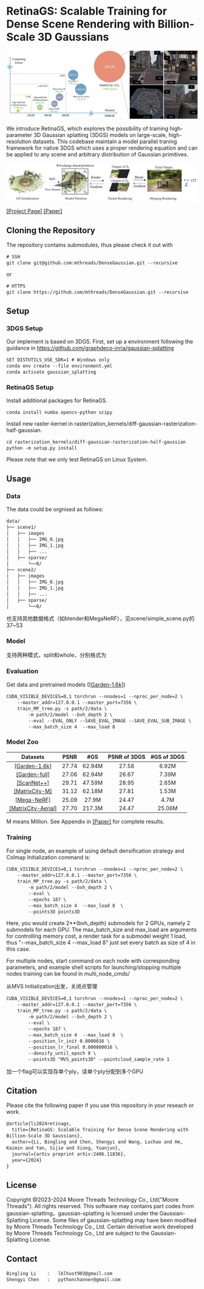 # RetinaGS: Scalable Training for Dense Scene Rendering with Billion-Scale 3D Gaussians

<img src="./assets/teaser.png">

We introduce RetinaGS, which explores the possibility of training high-parameter 3D Gaussian splatting (3DGS) models on large-scale, high-resolution datasets. This codebase maintain a model parallel traning framework for native 3DGS which uses a proper rendering equation and can be applied to any scene and arbitrary distribution of Gaussian primitives. 

<img src="./assets/pipeline.png">


[[Project Page]](https://ai-reality.github.io/RetinaGS/)
[[Paper]](https://arxiv.org/pdf/2406.11836)

## Cloning the Repository

The repository contains submodules, thus please check it out with

```
# SSH
git clone git@github.com:mthreads/DenseGaussian.git --recursive
```

or

```
# HTTPS
git clone https://github.com/mthreads/DenseGaussian.git --recursive
```

## Setup

### 3DGS Setup
Our implement is based on 3DGS. First, set up a environment following the guidance in https://github.com/graphdeco-inria/gaussian-splatting

```shell
SET DISTUTILS_USE_SDK=1 # Windows only
conda env create --file environment.yml
conda activate gaussian_splatting
```

### RetinaGS Setup
Install additional packages for RetinaGS.

```
conda install numba opencv-python scipy
```

Install new raster-kernel in rasterization_kernels/diff-gaussian-rasterization-half-gaussian.

```
cd rasterization_kernels/diff-gaussian-rasterization-half-gaussian
python -m setup.py install
```

Please note that we only test RetinaGS on Linux System.

## Usage

### Data 
The data could be orgnised as follows:
```
data/
├── scene1/
│   ├── images
│   │   ├── IMG_0.jpg
│   │   ├── IMG_1.jpg
│   │   ├── ...
│   ├── sparse/
│       └──0/
├── scene2/
│   ├── images
│   │   ├── IMG_0.jpg
│   │   ├── IMG_1.jpg
│   │   ├── ...
│   ├── sparse/
│       └──0/
```

也支持其他数据格式（如blender和MegaNeRF），见scene/simple_scene.py的37~53

### Model 

支持两种模式，split和whole，分别格式为

### Evaluation
Get data and pretrained models ([[Garden-1.6k]](https://ai-reality.github.io/RetinaGS/))

```
CUDA_VISIBLE_DEVICES=0,1 torchrun --nnodes=1 --nproc_per_node=2 \
    --master_addr=127.0.0.1 --master_port=7356 \
    train_MP_tree.py -s path/2/data \
        -m path/2/model --bvh_depth 2 \
        --eval --EVAL_ONLY --SAVE_EVAL_IMAGE --SAVE_EVAL_SUB_IMAGE \
        --max_batch_size 4  --max_load 8  
```

### Model Zoo

| Datasets                                                      | PSNR | #GS   | PSNR of 3DGS | #GS of 3DGS |
|:-----------------:                                            |:----:|:-----:|:------------:|:-----------:|
| [[Garden-1.6k]](https://ai-reality.github.io/RetinaGS/)       |27.74 |62.94M |   27.58      |   6.92M     |
| [[Garden-full]](https://ai-reality.github.io/RetinaGS/)       |27.06 |62.94M |   26.67      |   7.39M     |
| [[ScanNet++]](https://ai-reality.github.io/RetinaGS/)         |29.71 |47.59M |   28.95      |   2.65M     |
| [[MatrixCity-M]](https://ai-reality.github.io/RetinaGS/)      |31.12 |62.18M |   27.81      |   1.53M     |
| [[Mega-NeRF]](https://ai-reality.github.io/RetinaGS/)         |25.09 |27.9M  |   24.47      |   4.7M      |
| [[MatrixCity-Aerial]](https://ai-reality.github.io/RetinaGS/) |27.70 |217.3M |   24.47      |   25.06M    |

M means Million. See Appendix in [[Paper]](https://arxiv.org/pdf/2406.11836) for complete results.

### Training 
For single node, an example of using default densification strategy and Colmap Initialization  command is:
```
CUDA_VISIBLE_DEVICES=0,1 torchrun --nnodes=1 --nproc_per_node=2 \
    --master_addr=127.0.0.1 --master_port=7356 \
    train_MP_tree.py -s path/2/data \
        -m path/2/model --bvh_depth 2 \
        --eval \
        --epochs 187 \
        --max_batch_size 4  --max_load 8  \
        --points3D points3D
```
Here, you would create 2**(bvh_depth) submodels for 2 GPUs, namely 2 submodels for each GPU. The max_batch_size and max_load are arguments for controlling memory cost, a render task for a submodel weight 1 load, thus "--max_batch_size 4  --max_load 8" just set every batch as size of 4 in this case. 

For multiple nodes, start command on each node with corresponding parameters, and example shell scripts for launching/stopping multiple nodes training can be found in multi_node_cmds/

从MVS Initialization出发，关闭点管理
```
CUDA_VISIBLE_DEVICES=0,1 torchrun --nnodes=1 --nproc_per_node=2 \
    --master_addr=127.0.0.1 --master_port=7356 \
    train_MP_tree.py -s path/2/data \
        -m path/2/model --bvh_depth 2 \
        --eval \
        --epochs 187 \
        --max_batch_size 4  --max_load 8  \
        --position_lr_init 0.0000016 \
        --position_lr_final 0.000000016 \
        --densify_until_epoch 0 \
        --points3D "MVS_points3D" --pointcloud_sample_rate 1
```

加一个flag可以实现存单个ply，读单个ply分配到多个GPU

## Citation
Please cite the following paper if you use this repository in your reseach or work.
```
@article{li2024retinags,
  title={RetinaGS: Scalable Training for Dense Scene Rendering with Billion-Scale 3D Gaussians},
  author={Li, Bingling and Chen, Shengyi and Wang, Luchao and He, Kaimin and Yan, Sijie and Xiong, Yuanjun},
  journal={arXiv preprint arXiv:2406.11836},
  year={2024}
}
```
## License
Copyright @2023-2024 Moore Threads Technology Co., Ltd("Moore Threads"). All rights reserved. This software may contains part codes from gaussian-splatting，gaussian-splatting is licensed under the Gaussian-Splatting License. Some files of gaussian-splatting may have been modified by Moore Threads Technology Co., Ltd.  Certain derivative work developed by Moore Threads Technology Co., Ltd are subject to the Gaussian-Splatting License.

## Contact
```
Bingling Li    :   lblhust903@gmail.com
Shengyi Chen   :   pythonchanner@gmail.com
```


